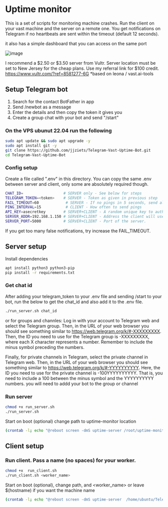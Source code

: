 # Uptime monitor

This is a set of scripts for monitoring machine crashes. Run the client on your vast machine and the server on a remote one. You get notifications on Telegram if no heartbeats are sent within the timeout (default 12 seconds).

it also has a simple dashboard that you can access on the same port

![image](https://github.com/jjziets/Telegram-Vast-Uptime-Bot/assets/19214485/a3de851e-738c-49cd-852c-bb702e7800f2)


I recommend a $2.50 or $3.50 server from Vultr. Server location must be set to New Jersey for the cheap plans. Use my referral link for $100 credit.
https://www.vultr.com/?ref=8581277-6G
*based on leona / vast.ai-tools
## Setup Telegram bot

1. Search for the contact BotFather in app
2. Send /newbot as a message
3. Enter the details and then copy the token it gives you
4. Create a group chat with your bot and send "/start"

### On the VPS ubunut 22.04 run the following
```bash
sudo apt update && sudo apt upgrade -y
sudo apt install git -y
git clone https://github.com/jjziets/Telegram-Vast-Uptime-Bot.git
cd Telegram-Vast-Uptime-Bot
```

### Config setup
Create a file called ".env" in this directory. You can copy the same .env between server and client, only some are absolutely required though.
```bash
CHAT_ID=                  # SERVER only - See below for steps
TELEGRAM_TOKEN=<token>    # SERVER - Token as given in previous step
FAIL_TIMEOUT=60            # SERVER - If no pings in 5 seconds, send alert.
PING_INTERVAL=15           # CLIENT - How often to send pings
API_KEY=asecretkey        # SERVER+CLIENT - A random unique key to authenticate the client
SERVER_ADDR=192.168.1.150 # SERVER+CLIENT - Address the client will use to send pings
SERVER_PORT=5000          # SERVER+CLIENT - Port of the server.
```

If you get too many false notifications, try increase the FAIL_TIMEOUT.

## Server setup

Install dependencies
```bash
apt install python3 python3-pip
pip install -r requirements.txt
```

### Get chat id
After adding your telegram_token to your .env file and sending /start to your bot, run the below to get the chat_id and also add it to the .env file.
```bash
./run_server.sh chat_id
```
or for groups and channles: 
Log in with your account to Telegram web and select the Telegram group. Then, in the URL of your web browser you should see something similar to https://web.telegram.org/k/#-XXXXXXXXX. Then, the ID you need to use for the Telegram group is -XXXXXXXXX, where each X character represents a number. Remember to include the minus symbol preceding the numbers.

Finally, for private channels in Telegram, select the private channel in Telegram web. Then, in the URL of your web browser you should see something similar to https://web.telegram.org/k/#-YYYYYYYYYY. Here, the ID you need to use for the private channel is -100YYYYYYYYYY. That is, you need to include a 100 between the minus symbol and the YYYYYYYYYY numbers.
you will need to addd your bot to the group or channel 

### Run server
```bash
chmod +x run_server.sh
./run_server.sh
```

Start on boot (optional) change path to uptime-monitor location
```bash
(crontab -l; echo "@reboot screen -dmS uptime-server /root/uptime-monitor/run_server.sh") | crontab -
```

## Client setup

### Run client. Pass a name (no spaces) for your worker.
```bash
chmod +x  run_client.sh
./run_client.sh <worker_name>
```

Start on boot (optional), change path, and <worker_name> or leave $(hostname) if you want the machine name 
```bash
(crontab -l; echo "@reboot screen -dmS uptime-server  /home/ubuntu/Telegram-Vast-Uptime-Bot/run_client.sh $(hostname) ") | crontab -
```
